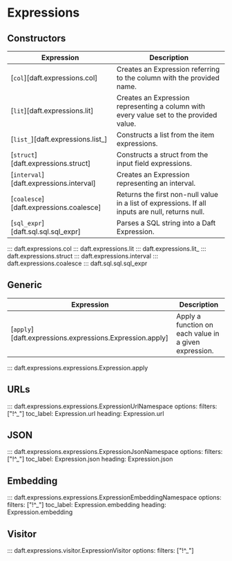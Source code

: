 # Expressions

## Constructors

<!-- BEGIN GENERATED TABLE -->
| Expression | Description |
|------------|-------------|
| [`col`][daft.expressions.col] | Creates an Expression referring to the column with the provided name. |
| [`lit`][daft.expressions.lit] | Creates an Expression representing a column with every value set to the provided value. |
| [`list_`][daft.expressions.list_] | Constructs a list from the item expressions. |
| [`struct`][daft.expressions.struct] | Constructs a struct from the input field expressions. |
| [`interval`][daft.expressions.interval] | Creates an Expression representing an interval. |
| [`coalesce`][daft.expressions.coalesce] | Returns the first non-null value in a list of expressions. If all inputs are null, returns null. |
| [`sql_expr`][daft.sql.sql.sql_expr] | Parses a SQL string into a Daft Expression. |
<!-- END GENERATED TABLE -->

::: daft.expressions.col
::: daft.expressions.lit
::: daft.expressions.lit_
::: daft.expressions.struct
::: daft.expressions.interval
::: daft.expressions.coalesce
::: daft.sql.sql.sql_expr


## Generic

<!-- BEGIN GENERATED TABLE -->
| Expression | Description |
|------------|-------------|
| [`apply`][daft.expressions.expressions.Expression.apply] | Apply a function on each value in a given expression. |
<!-- END GENERATED TABLE -->

::: daft.expressions.expressions.Expression.apply


## URLs

::: daft.expressions.expressions.ExpressionUrlNamespace
    options:
        filters: ["!^_"]
        toc_label: Expression.url
        heading: Expression.url


## JSON

::: daft.expressions.expressions.ExpressionJsonNamespace
    options:
        filters: ["!^_"]
        toc_label: Expression.json
        heading: Expression.json


## Embedding

::: daft.expressions.expressions.ExpressionEmbeddingNamespace
    options:
        filters: ["!^_"]
        toc_label: Expression.embedding
        heading: Expression.embedding


## Visitor

::: daft.expressions.visitor.ExpressionVisitor
    options:
        filters: ["!^_"]
